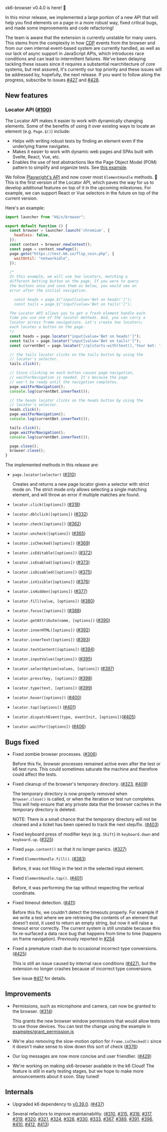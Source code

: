 xk6-browser v0.4.0 is here! :tada:

In this minor release, we implemented a large portion of a new API that will help you find elements on a page in a more robust way, fixed critical bugs, and made some improvements and code refactoring!

The team is aware that the extension is currently unstable for many users. This stems from the complexity in how [CDP](https://chromedevtools.github.io/devtools-protocol/) events from the browser and from our own internal event-based system are currently handled, as well as our lack of async support in JavaScript APIs, which introduces race conditions and can lead to intermittent failures. We've been delaying tackling these issues since it requires a substantial rearchitecture of core systems, but rest assured, it's currently our top priority and these issues will be addressed by, hopefully, the next release. If you want to follow along the progress, subscribe to issues [#427](https://github.com/grafana/xk6-browser/issues/427) and [#428](https://github.com/grafana/xk6-browser/issues/428).


## New features

### Locator API ([#100](https://github.com/grafana/xk6-browser/issues/100))

The Locator API makes it easier to work with dynamically changing elements. Some of the benefits of using it over existing ways to locate an element (e.g. `Page.$()`) include:
* Helps with writing robust tests by finding an element even if the underlying frame navigates.
* Makes it easier to work with dynamic web pages and SPAs built with Svelte, React, Vue, etc.
* Enables the use of test abstractions like the Page Object Model (POM) pattern to simplify and organize tests. See [this example](https://github.com/grafana/xk6-browser/blob/v0.4.0/examples/locator_pom.js).

We follow [Playwright's API](https://playwright.dev/docs/api/class-locator) and now cover most `ElementHandle` methods. :tada: This is the first version of the Locator API, which paves the way for us to develop additional features on top of it in the upcoming milestones. For example, we can support React or Vue selectors in the future on top of the current version.

Here's an example:

```js
import launcher from "k6/x/browser";

export default function () {
  const browser = launcher.launch('chromium', {
    headless: false,
  });
  const context = browser.newContext();
  const page = context.newPage();
  page.goto("https://test.k6.io/flip_coin.php", {
    waitUntil: "networkidle",
  });

  /*
  In this example, we will use two locators, matching a
  different betting button on the page. If you were to query
  the buttons once and save them as below, you would see an
  error after the initial navigation.

    const heads = page.$("input[value='Bet on heads!']");
    const tails = page.$("input[value='Bet on tails!']");

  The Locator API allows you to get a fresh element handle each
  time you use one of the locator methods. And, you can carry a
  locator across frame navigations. Let's create two locators;
  each locates a button on the page.
  */
  const heads = page.locator("input[value='Bet on heads!']");
  const tails = page.locator("input[value='Bet on tails!']");
  const currentBet = page.locator("//p[starts-with(text(),'Your bet: ')]");

  // the tails locator clicks on the tails button by using the
  // locator's selector.
  tails.click();

  // Since clicking on each button causes page navigation,
  // waitForNavigation is needed. It's because the page
  // won't be ready until the navigation completes.
  page.waitForNavigation();
  console.log(currentBet.innerText());

  // the heads locator clicks on the heads button by using the
  // locator's selector.
  heads.click();
  page.waitForNavigation();
  console.log(currentBet.innerText());

  tails.click();
  page.waitForNavigation();
  console.log(currentBet.innerText());

  page.close();
  browser.close();
}
```

The implemented methods in this release are:

- `page.locator(selector)` ([#310](https://github.com/grafana/xk6-browser/pull/310))

  Creates and returns a new page locator given a selector with strict mode on. The strict mode only allows selecting a single matching element, and will throw an error if multiple matches are found.

- `locator.click([options])` ([#318](https://github.com/grafana/xk6-browser/pull/318))
- `locator.dblclick([options])` ([#332](https://github.com/grafana/xk6-browser/pull/332))
- `locator.check([options])` ([#362](https://github.com/grafana/xk6-browser/pull/362))
- `locator.uncheck([options])` ([#365](https://github.com/grafana/xk6-browser/pull/365))
- `locator.isChecked([options])` ([#369](https://github.com/grafana/xk6-browser/pull/369))
- `locator.isEditable([options])` ([#372](https://github.com/grafana/xk6-browser/pull/372))
- `locator.isEnabled([options])` ([#373](https://github.com/grafana/xk6-browser/pull/373))
- `locator.isDisabled([options])` ([#375](https://github.com/grafana/xk6-browser/pull/375))
- `locator.isVisible([options])` ([#376](https://github.com/grafana/xk6-browser/pull/376))
- `locator.isHidden([options])` ([#377](https://github.com/grafana/xk6-browser/pull/377))
- `locator.fill(value, [options])` ([#380](https://github.com/grafana/xk6-browser/pull/380))
- `locator.focus([options])` ([#388](https://github.com/grafana/xk6-browser/pull/388))
- `locator.getAttribute(name, [options])` ([#390](https://github.com/grafana/xk6-browser/pull/390))
- `locator.innerHTML([options])` ([#392](https://github.com/grafana/xk6-browser/pull/392))
- `locator.innerText([options])` ([#393](https://github.com/grafana/xk6-browser/pull/393))
- `locator.textContent([options])` ([#394](https://github.com/grafana/xk6-browser/pull/394))
- `locator.inputValue([options])` ([#395](https://github.com/grafana/xk6-browser/pull/395))
- `locator.selectOption(values, [options])` ([#397](https://github.com/grafana/xk6-browser/pull/397))
- `locator.press(key, [options])` ([#398](https://github.com/grafana/xk6-browser/pull/398))
- `locator.type(text, [options])` ([#399](https://github.com/grafana/xk6-browser/pull/399))
- `locator.hover([options])` ([#400](https://github.com/grafana/xk6-browser/pull/400))
- `locator.tap([options])` ([#401](https://github.com/grafana/xk6-browser/pull/401))
- `locator.dispatchEvent(type, eventInit, [options])`([#405](https://github.com/grafana/xk6-browser/pull/405))
- `locator.waitFor([options])` ([#406](https://github.com/grafana/xk6-browser/pull/406))


## Bugs fixed

- Fixed zombie browser processes. ([#306](https://github.com/grafana/xk6-browser/pull/306))

  Before this fix, browser processes remained active even after the test or k6 test runs. This could sometimes saturate the machine and therefore could affect the tests.

- Fixed cleanup of the browser's temporary directory. ([#323](https://github.com/grafana/xk6-browser/pull/323), [#409](https://github.com/grafana/xk6-browser/pull/409))

  The temporary directory is now properly removed when `Browser.close()` is called, or when the iteration or test run completes. This will help ensure that any private data that the browser caches in the temporary directory is deleted.

  NOTE: There is a small chance that the temporary directory will not be cleaned and a ticket has been opened to track the next step/fix.  ([#403](https://github.com/grafana/xk6-browser/issues/403))

- Fixed keyboard press of modifier keys (e.g. `Shift`) in `keyboard.down` and `keyboard.up`. ([#325](https://github.com/grafana/xk6-browser/pull/325))

- Fixed `page.content()` so that it no longer panics. ([#327](https://github.com/grafana/xk6-browser/pull/327))

- Fixed `ElementHandle.fill()`. ([#383](https://github.com/grafana/xk6-browser/pull/383))

  Before, it was not filling in the text in the selected input element.

- Fixed `ElementHandle.tap()`. ([#401](https://github.com/grafana/xk6-browser/pull/401))

  Before, it was performing the tap without respecting the vertical coordinate.

- Fixed timeout detection. ([#411](https://github.com/grafana/xk6-browser/pull/411))

  Before this fix, we couldn't detect the timeouts properly. For example if we write a test where we are retrieving the contents of an element that doesn't exist, it used to return an empty string, but now it will raise a timeout error correctly. The current system is still unstable because this fix re-surfaced a data race bug that happens from time to time (happens on frame navigation). Previously reported in [#254](https://github.com/grafana/xk6-browser/issues/254)

- Fixed a premature crash due to occasional incorrect type conversions. ([#425](https://github.com/grafana/xk6-browser/pull/425))

  This is still an issue caused by internal race conditions ([#427](https://github.com/grafana/xk6-browser/issues/427)), but the extension no longer crashes because of incorrect type conversions.

  See issue [#417](https://github.com/grafana/xk6-browser/issues/417) for details.


## Improvements

- Permissions, such as microphone and camera, can now be granted to the browser.  ([#314](https://github.com/grafana/xk6-browser/pull/314))

  This grants the new browser window permissions that would allow tests to use those devices. You can test the change using the example in [examples/grant_permission.js](https://github.com/grafana/xk6-browser/blob/v0.4.0/examples/grant_permission.js)

- We're also removing the slow-motion option for `Frame.isChecked()` since it doesn't make sense to slow down this sort of check ([#376](https://github.com/grafana/xk6-browser/pull/376))

- Our log messages are now more concise and user friendlier. ([#429](https://github.com/grafana/xk6-browser/pull/429))

- We're working on making xk6-browser available in the k6 Cloud! The feature is still in early testing stages, but we hope to make more announcements about it soon. Stay tuned!


## Internals

- Upgraded k6 dependency to [v0.39.0](https://github.com/grafana/k6/releases/tag/v0.39.0). ([#437](https://github.com/grafana/xk6-browser/pull/437))

- Several refactors to improve maintainability.
  ([#310](https://github.com/grafana/xk6-browser/pull/310),
  [#315](https://github.com/grafana/xk6-browser/pull/315),
  [#316](https://github.com/grafana/xk6-browser/pull/316),
  [#317](https://github.com/grafana/xk6-browser/pull/317),
  [#319](https://github.com/grafana/xk6-browser/pull/319),
  [#320](https://github.com/grafana/xk6-browser/pull/320),
  [#321](https://github.com/grafana/xk6-browser/pull/321),
  [#324](https://github.com/grafana/xk6-browser/pull/324),
  [#328](https://github.com/grafana/xk6-browser/pull/328),
  [#330](https://github.com/grafana/xk6-browser/pull/330),
  [#333](https://github.com/grafana/xk6-browser/pull/333),
  [#367](https://github.com/grafana/xk6-browser/pull/367),
  [#389](https://github.com/grafana/xk6-browser/pull/389),
  [#391](https://github.com/grafana/xk6-browser/pull/391),
  [#396](https://github.com/grafana/xk6-browser/pull/396),
  [#410](https://github.com/grafana/xk6-browser/pull/410),
  [#412](https://github.com/grafana/xk6-browser/pull/412),
  [#413](https://github.com/grafana/xk6-browser/pull/413))
